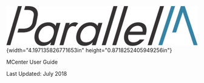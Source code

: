 ![](./cover/media/logo.png){width="4.197135826771653in"
height="0.8718252405949256in"}

MCenter User Guide

Last Updated: July 2018
